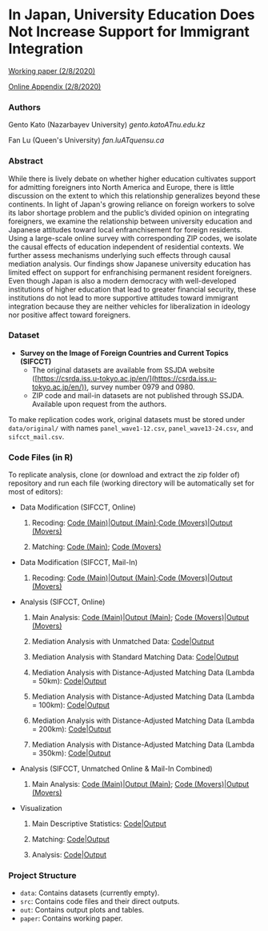 # In Japan, University Education Does Not Increase  Support for Immigrant Integration

[Working paper (2/8/2020)](paper/Kato2021inja_v5.0_020821.pdf)

[Online Appendix (2/8/2020)](paper/Kato2021inja_v5.0_020821_appendix.pdf)

<!-- [Presentation Slides (9/12/2020)](paper/Kato2020caun_v4.1_slides_apsa_handout_091220.pdf) -->

### Authors 

Gento Kato (Nazarbayev University) *gento.katoATnu.edu.kz*

Fan Lu (Queen's University) *fan.luATquensu.ca*

### Abstract
While there is lively debate on whether higher education cultivates support for admitting foreigners into North America and Europe, there is little discussion on the extent to which this relationship generalizes beyond these continents. In light of Japan's growing reliance on foreign workers to solve its labor shortage problem and the public’s divided opinion on integrating foreigners, we examine the relationship between university education and Japanese attitudes toward local enfranchisement for foreign residents. Using a large-scale online survey with corresponding ZIP codes, we isolate the causal effects of education independent of residential contexts. We further assess mechanisms underlying such effects through causal mediation analysis. Our findings show Japanese university education has limited effect on support for enfranchising permanent resident foreigners. Even though Japan is also a modern democracy with well-developed institutions of higher education that lead to greater financial security, these institutions do not lead to more supportive attitudes toward immigrant integration because they are neither vehicles for liberalization in ideology nor positive affect toward foreigners.

### Dataset

* **Survey on the Image of Foreign Countries and Current Topics (SIFCCT)**
    * The original datasets are available from SSJDA website ([https://csrda.iss.u-tokyo.ac.jp/en/](https://csrda.iss.u-tokyo.ac.jp/en/)), survey number 0979 and 0980.
    * ZIP code and mail-in datasets are not published through SSJDA. Available upon request from the authors.

To make replication codes work, original datasets must be stored under <code>data/original/</code> with names <code>panel_wave1-12.csv</code>,  <code>panel_wave13-24.csv</code>, and <code>sifcct_mail.csv</code>.

### Code Files (in R)

To replicate analysis, clone (or download and extract the zip folder of) repository and run each file (working directory will be automatically set for most of editors):

* Data Modification (SIFCCT, Online)

    1. Recoding: [Code (Main)](data_sifcct_1_recode_v5.R)|[Output (Main)](data_sifcct_1_recode_v5.md);[Code (Movers)](data_sifcct_1x_recode_v5.R)|[Output (Movers)](data_sifcct_1x_recode_v5.md) 

    2. Matching: [Code (Main)](data_sifcct_2_matching_all_v5.R); [Code (Movers)](data_sifcct_3_matching_moved_v5.R)

* Data Modification (SIFCCT, Mail-In)

    1. Recoding: [Code (Main)](data_mail_1_recode_v5.R)|[Output (Main)](data_mail_1_recode_v5.md);[Code (Movers)](data_mail_1x_recode_v5.R)|[Output (Movers)](data_mail_1x_recode_v5.md)

* Analysis (SIFCCT, Online)
    
    1. Main Analysis: [Code (Main)](src/analysis_2_matched_v5.R)|[Output (Main)](src/analysis_2_matched_v5.md); [Code (Movers)](src/analysis_2x_matched_v5.R)|[Output (Movers)](src/analysis_2x_matched_v5.md)

    2. Mediation Analysis with Unmatched Data: [Code](src/analysis_3_mediation_unmatched_v5.R)|[Output](src/analysis_3_mediation_unmatched_v5.md) 

    3. Mediation Analysis with Standard Matching Data: [Code](src/analysis_4_mediation_matchednoL_v5.R)|[Output](src/analysis_4_mediation_matchednoL_v5.md) 

    4. Mediation Analysis with Distance-Adjusted Matching Data (Lambda = 50km): [Code](src/analysis_5_mediation_matchedL50_v5.R)|[Output](src/analysis_5_mediation_matchedL50_v5.md) 

    5. Mediation Analysis with Distance-Adjusted Matching Data (Lambda = 100km): [Code](src/analysis_6_mediation_matchedL100_v5.R)|[Output](src/analysis_6_mediation_matchedL100_v5.md) 

    6. Mediation Analysis with Distance-Adjusted Matching Data (Lambda = 200km): [Code](src/analysis_7_mediation_matchedL200_v5.R)|[Output](src/analysis_7_mediation_matchedL200_v5.md) 
    
    7. Mediation Analysis with Distance-Adjusted Matching Data (Lambda = 350km): [Code](src/analysis_8_mediation_matchedL350_v5.R)|[Output](src/analysis_8_mediation_matchedL350_v5.md) 

* Analysis (SIFCCT, Unmatched Online & Mail-In Combined)

    1. Main Analysis: [Code (Main)](src/analysis_1_original_mail_v5.R)|[Output (Main)](src/analysis_1_original_mail_v5.md); [Code (Movers)](src/analysis_1x_original_mail_v5.R)|[Output (Movers)](src/analysis_1x_original_mail_v5.md)


* Visualization 

    1. Main Descriptive Statistics: [Code](src/visualization_1_descriptive_v5.R)|[Output](src/visualization_1_descriptive_v5.md)

    2. Matching: [Code](src/visualization_2_matching_v5.R)|[Output](src/visualization_2_matching_v5.md)

    3. Analysis: [Code](src/visualization_3_analysis_v5.R)|[Output](src/visualization_3_analysis_v5.md)

### Project Structure

* <code>data</code>: Contains datasets (currently empty).
* <code>src</code>: Contains code files and their direct outputs.
* <code>out</code>: Contains output plots and tables.
* <code>paper</code>: Contains working paper.
